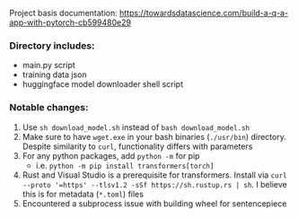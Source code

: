 Project basis documentation: https://towardsdatascience.com/build-a-q-a-app-with-pytorch-cb599480e29

### Directory includes:
- main.py script
- training data json
- huggingface model downloader shell script

### Notable changes:

1. Use `sh download_model.sh` instead of `bash download_model.sh`
2. Make sure to have `wget.exe` in your bash binaries (`./usr/bin`) directory. Despite similarity to `curl`, functionality differs with parameters
3. For any python packages, add `python -m` for pip
    - i.e. `python -m pip install transformers[torch]`
4. Rust and Visual Studio is a prerequisite for transformers. Install via `curl --proto '=https' --tlsv1.2 -sSf https://sh.rustup.rs | sh`. I believe this is for metadata (`*.toml`) files
5. Encountered a subprocess issue with building wheel for sentencepiece